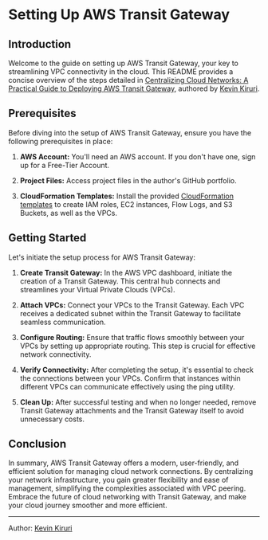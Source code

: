 # Setting Up AWS Transit Gateway

## Introduction

Welcome to the guide on setting up AWS Transit Gateway, your key to streamlining VPC connectivity in the cloud. This README provides a concise overview of the steps detailed in [Centralizing Cloud Networks: A Practical Guide to Deploying AWS Transit Gateway](https://medium.com/@kevinkiruri/centralizing-cloud-networks-a-practical-guide-to-deploying-aws-transit-gateway-d97e7f64a03b), authored by [Kevin Kiruri](https://www.linkedin.com/in/kevin-kiruri/).

## Prerequisites

Before diving into the setup of AWS Transit Gateway, ensure you have the following prerequisites in place:

1. **AWS Account:** You'll need an AWS account. If you don't have one, sign up for a Free-Tier Account.

2. **Project Files:** Access project files in the author's GitHub portfolio.

3. **CloudFormation Templates:** Install the provided [CloudFormation templates](.) to create IAM roles, EC2 instances, Flow Logs, and S3 Buckets, as well as the VPCs.


## Getting Started

Let's initiate the setup process for AWS Transit Gateway:

1. **Create Transit Gateway:** In the AWS VPC dashboard, initiate the creation of a Transit Gateway. This central hub connects and streamlines your Virtual Private Clouds (VPCs).

2. **Attach VPCs:** Connect your VPCs to the Transit Gateway. Each VPC receives a dedicated subnet within the Transit Gateway to facilitate seamless communication.

3. **Configure Routing:** Ensure that traffic flows smoothly between your VPCs by setting up appropriate routing. This step is crucial for effective network connectivity.

4. **Verify Connectivity:** After completing the setup, it's essential to check the connections between your VPCs. Confirm that instances within different VPCs can communicate effectively using the ping utility.

5. **Clean Up:** After successful testing and when no longer needed, remove Transit Gateway attachments and the Transit Gateway itself to avoid unnecessary costs.

## Conclusion

In summary, AWS Transit Gateway offers a modern, user-friendly, and efficient solution for managing cloud network connections. By centralizing your network infrastructure, you gain greater flexibility and ease of management, simplifying the complexities associated with VPC peering. Embrace the future of cloud networking with Transit Gateway, and make your cloud journey smoother and more efficient.

---

Author: [Kevin Kiruri](https://www.linkedin.com/in/kevin-kiruri/)
